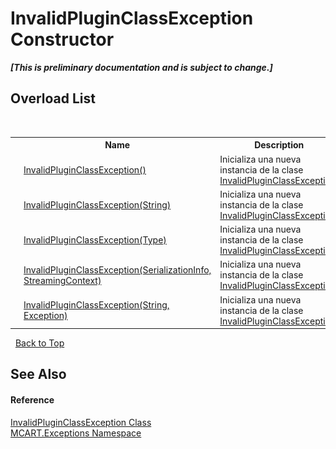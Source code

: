 # InvalidPluginClassException Constructor 
 _**\[This is preliminary documentation and is subject to change.\]**_


## Overload List
&nbsp;<table><tr><th></th><th>Name</th><th>Description</th></tr><tr><td>![Public method](media/pubmethod.gif "Public method")</td><td><a href="46d8a2a2-9288-c211-bd74-f886c007f3cd">InvalidPluginClassException()</a></td><td>
Inicializa una nueva instancia de la clase <a href="f2b87ef1-8585-740f-235a-847a093e40eb">InvalidPluginClassException</a>.</td></tr><tr><td>![Public method](media/pubmethod.gif "Public method")</td><td><a href="403a3f62-992a-8774-b639-01cc9795098e">InvalidPluginClassException(String)</a></td><td>
Inicializa una nueva instancia de la clase <a href="f2b87ef1-8585-740f-235a-847a093e40eb">InvalidPluginClassException</a>.</td></tr><tr><td>![Public method](media/pubmethod.gif "Public method")</td><td><a href="0bd17553-82a8-e7bb-93ad-bd4359748f4c">InvalidPluginClassException(Type)</a></td><td>
Inicializa una nueva instancia de la clase <a href="f2b87ef1-8585-740f-235a-847a093e40eb">InvalidPluginClassException</a>.</td></tr><tr><td>![Protected method](media/protmethod.gif "Protected method")</td><td><a href="b4c301f4-8cb5-a14b-5e92-963cbb2e03a7">InvalidPluginClassException(SerializationInfo, StreamingContext)</a></td><td>
Inicializa una nueva instancia de la clase <a href="f2b87ef1-8585-740f-235a-847a093e40eb">InvalidPluginClassException</a>.</td></tr><tr><td>![Public method](media/pubmethod.gif "Public method")</td><td><a href="466911d9-56a5-8e89-b6ea-302e89222fd2">InvalidPluginClassException(String, Exception)</a></td><td>
Inicializa una nueva instancia de la clase <a href="f2b87ef1-8585-740f-235a-847a093e40eb">InvalidPluginClassException</a>.</td></tr></table>&nbsp;
<a href="#invalidpluginclassexception-constructor">Back to Top</a>

## See Also


#### Reference
<a href="f2b87ef1-8585-740f-235a-847a093e40eb">InvalidPluginClassException Class</a><br /><a href="36e6166c-cb29-ee06-1b8a-ebc61fae7b0a">MCART.Exceptions Namespace</a><br />